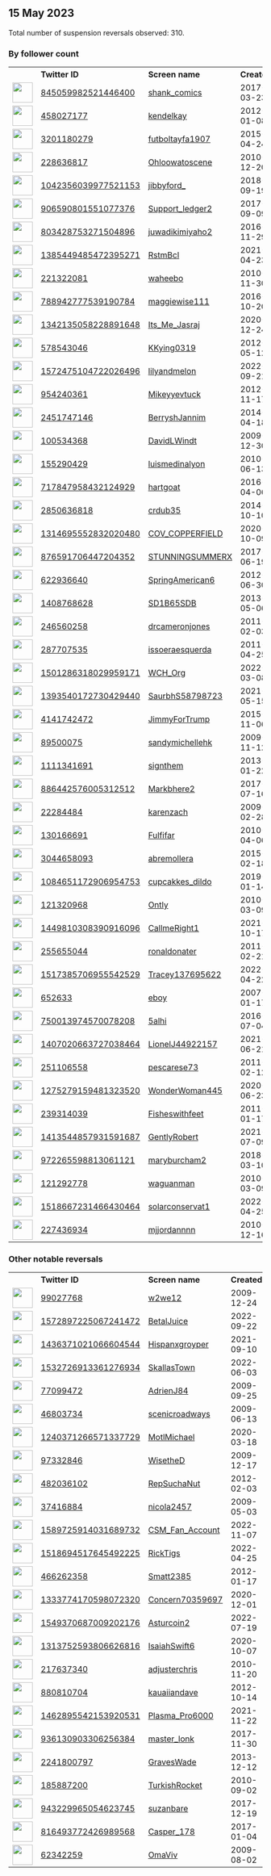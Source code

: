 
## 15 May 2023
Total number of suspension reversals observed: 310.

### By follower count
<table><tr><th></th><th align="left">Twitter ID</th><th align="left">Screen name</th>
<th align="left">Created</th><th align="left">Status</th><th align="left">Suspended</th><th align="left">Followers</th>
<tr><td><a href="https://pbs.twimg.com/profile_images/1342934151654232067/UNtn1x1s_normal.jpg"><img src="https://pbs.twimg.com/profile_images/1342934151654232067/UNtn1x1s_normal.jpg" width="40px" height="40px" align="center"/></a></td><td><a href="https://twitter.com/intent/user?user_id=845059982521446400">845059982521446400</a></td><td><a href="https://twitter.com/shank_comics">shank_comics</a></td><td>2017-03-23</td><td align="center"></td><td></td><td>272462</td></tr>
<tr><td><a href="https://pbs.twimg.com/profile_images/1418203776742092808/ZTva4WF4_normal.jpg"><img src="https://pbs.twimg.com/profile_images/1418203776742092808/ZTva4WF4_normal.jpg" width="40px" height="40px" align="center"/></a></td><td><a href="https://twitter.com/intent/user?user_id=458027177">458027177</a></td><td><a href="https://twitter.com/kendelkay">kendelkay</a></td><td>2012-01-08</td><td align="center"></td><td>2023-04-03</td><td>246587</td></tr>
<tr><td><a href="https://pbs.twimg.com/profile_images/1640495132788023298/TXuujCmA_normal.jpg"><img src="https://pbs.twimg.com/profile_images/1640495132788023298/TXuujCmA_normal.jpg" width="40px" height="40px" align="center"/></a></td><td><a href="https://twitter.com/intent/user?user_id=3201180279">3201180279</a></td><td><a href="https://twitter.com/futboltayfa1907">futboltayfa1907</a></td><td>2015-04-24</td><td align="center"></td><td>2022-08-20</td><td>203085</td></tr>
<tr><td><a href="https://pbs.twimg.com/profile_images/1340075038444273664/uY3pR0va_normal.jpg"><img src="https://pbs.twimg.com/profile_images/1340075038444273664/uY3pR0va_normal.jpg" width="40px" height="40px" align="center"/></a></td><td><a href="https://twitter.com/intent/user?user_id=228636817">228636817</a></td><td><a href="https://twitter.com/Ohloowatoscene">Ohloowatoscene</a></td><td>2010-12-20</td><td align="center"></td><td></td><td>143625</td></tr>
<tr><td><a href="https://pbs.twimg.com/profile_images/1661360097157693440/DEnKR4pq_normal.jpg"><img src="https://pbs.twimg.com/profile_images/1661360097157693440/DEnKR4pq_normal.jpg" width="40px" height="40px" align="center"/></a></td><td><a href="https://twitter.com/intent/user?user_id=1042356039977521153">1042356039977521153</a></td><td><a href="https://twitter.com/jibbyford_">jibbyford_</a></td><td>2018-09-19</td><td align="center"></td><td></td><td>138757</td></tr>
<tr><td><a href="https://pbs.twimg.com/profile_images/1646965821636333590/4oqGQL8B_normal.jpg"><img src="https://pbs.twimg.com/profile_images/1646965821636333590/4oqGQL8B_normal.jpg" width="40px" height="40px" align="center"/></a></td><td><a href="https://twitter.com/intent/user?user_id=906590801551077376">906590801551077376</a></td><td><a href="https://twitter.com/Support_ledger2">Support_ledger2</a></td><td>2017-09-09</td><td align="center"></td><td></td><td>50565</td></tr>
<tr><td><a href="https://pbs.twimg.com/profile_images/1264569707375427584/vHl41Rmm_normal.jpg"><img src="https://pbs.twimg.com/profile_images/1264569707375427584/vHl41Rmm_normal.jpg" width="40px" height="40px" align="center"/></a></td><td><a href="https://twitter.com/intent/user?user_id=803428753271504896">803428753271504896</a></td><td><a href="https://twitter.com/juwadikimiyaho2">juwadikimiyaho2</a></td><td>2016-11-29</td><td align="center"></td><td></td><td>30387</td></tr>
<tr><td><a href="https://pbs.twimg.com/profile_images/1650489392006594562/HwUW2PaT_normal.jpg"><img src="https://pbs.twimg.com/profile_images/1650489392006594562/HwUW2PaT_normal.jpg" width="40px" height="40px" align="center"/></a></td><td><a href="https://twitter.com/intent/user?user_id=1385449485472395271">1385449485472395271</a></td><td><a href="https://twitter.com/RstmBcl">RstmBcl</a></td><td>2021-04-23</td><td align="center"></td><td>2023-01-29</td><td>29141</td></tr>
<tr><td><a href="https://pbs.twimg.com/profile_images/1625109632027951112/6Dje9LT2_normal.jpg"><img src="https://pbs.twimg.com/profile_images/1625109632027951112/6Dje9LT2_normal.jpg" width="40px" height="40px" align="center"/></a></td><td><a href="https://twitter.com/intent/user?user_id=221322081">221322081</a></td><td><a href="https://twitter.com/waheebo">waheebo</a></td><td>2010-11-30</td><td align="center"></td><td>2023-01-19</td><td>25510</td></tr>
<tr><td><a href="https://pbs.twimg.com/profile_images/1346993909688225794/Gy3b9-mC_normal.jpg"><img src="https://pbs.twimg.com/profile_images/1346993909688225794/Gy3b9-mC_normal.jpg" width="40px" height="40px" align="center"/></a></td><td><a href="https://twitter.com/intent/user?user_id=788942777539190784">788942777539190784</a></td><td><a href="https://twitter.com/maggiewise111">maggiewise111</a></td><td>2016-10-20</td><td align="center"></td><td></td><td>18818</td></tr>
<tr><td><a href="https://pbs.twimg.com/profile_images/1668365075965677568/NpYZwUfH_normal.jpg"><img src="https://pbs.twimg.com/profile_images/1668365075965677568/NpYZwUfH_normal.jpg" width="40px" height="40px" align="center"/></a></td><td><a href="https://twitter.com/intent/user?user_id=1342135058228891648">1342135058228891648</a></td><td><a href="https://twitter.com/Its_Me_Jasraj">Its_Me_Jasraj</a></td><td>2020-12-24</td><td align="center"></td><td></td><td>18079</td></tr>
<tr><td><a href="https://pbs.twimg.com/profile_images/1545226600676921344/3BGJG1JZ_normal.jpg"><img src="https://pbs.twimg.com/profile_images/1545226600676921344/3BGJG1JZ_normal.jpg" width="40px" height="40px" align="center"/></a></td><td><a href="https://twitter.com/intent/user?user_id=578543046">578543046</a></td><td><a href="https://twitter.com/KKying0319">KKying0319</a></td><td>2012-05-12</td><td align="center"></td><td>2023-03-22</td><td>16112</td></tr>
<tr><td><a href="https://pbs.twimg.com/profile_images/1657301399540236293/d0_nrUWF_normal.jpg"><img src="https://pbs.twimg.com/profile_images/1657301399540236293/d0_nrUWF_normal.jpg" width="40px" height="40px" align="center"/></a></td><td><a href="https://twitter.com/intent/user?user_id=1572475104722026496">1572475104722026496</a></td><td><a href="https://twitter.com/lilyandmelon">lilyandmelon</a></td><td>2022-09-21</td><td align="center"></td><td>2023-05-12</td><td>11964</td></tr>
<tr><td><a href="https://pbs.twimg.com/profile_images/2861939236/976b0036573f5e9e342a9fc0460eb318_normal.jpeg"><img src="https://pbs.twimg.com/profile_images/2861939236/976b0036573f5e9e342a9fc0460eb318_normal.jpeg" width="40px" height="40px" align="center"/></a></td><td><a href="https://twitter.com/intent/user?user_id=954240361">954240361</a></td><td><a href="https://twitter.com/Mikeyyevtuck">Mikeyyevtuck</a></td><td>2012-11-17</td><td align="center"></td><td></td><td>10795</td></tr>
<tr><td><a href="https://pbs.twimg.com/profile_images/1640271545447710720/Yp1s211t_normal.jpg"><img src="https://pbs.twimg.com/profile_images/1640271545447710720/Yp1s211t_normal.jpg" width="40px" height="40px" align="center"/></a></td><td><a href="https://twitter.com/intent/user?user_id=2451747146">2451747146</a></td><td><a href="https://twitter.com/BerryshJannim">BerryshJannim</a></td><td>2014-04-18</td><td align="center"></td><td>2023-01-12</td><td>9326</td></tr>
<tr><td><a href="https://pbs.twimg.com/profile_images/1459598224721952768/aR0Oeu9a_normal.jpg"><img src="https://pbs.twimg.com/profile_images/1459598224721952768/aR0Oeu9a_normal.jpg" width="40px" height="40px" align="center"/></a></td><td><a href="https://twitter.com/intent/user?user_id=100534368">100534368</a></td><td><a href="https://twitter.com/DavidLWindt">DavidLWindt</a></td><td>2009-12-30</td><td align="center"></td><td>2022-07-22</td><td>9110</td></tr>
<tr><td><a href="https://pbs.twimg.com/profile_images/1376659046355337219/GNCBwXWj_normal.jpg"><img src="https://pbs.twimg.com/profile_images/1376659046355337219/GNCBwXWj_normal.jpg" width="40px" height="40px" align="center"/></a></td><td><a href="https://twitter.com/intent/user?user_id=155290429">155290429</a></td><td><a href="https://twitter.com/luismedinalyon">luismedinalyon</a></td><td>2010-06-13</td><td align="center"></td><td>2022-07-28</td><td>8487</td></tr>
<tr><td><a href="https://pbs.twimg.com/profile_images/1555297970974867456/3QQ5HfAB_normal.jpg"><img src="https://pbs.twimg.com/profile_images/1555297970974867456/3QQ5HfAB_normal.jpg" width="40px" height="40px" align="center"/></a></td><td><a href="https://twitter.com/intent/user?user_id=717847958432124929">717847958432124929</a></td><td><a href="https://twitter.com/hartgoat">hartgoat</a></td><td>2016-04-06</td><td align="center"></td><td>2023-05-04</td><td>8430</td></tr>
<tr><td><a href="https://pbs.twimg.com/profile_images/1659961159582089217/0SeXfRSe_normal.jpg"><img src="https://pbs.twimg.com/profile_images/1659961159582089217/0SeXfRSe_normal.jpg" width="40px" height="40px" align="center"/></a></td><td><a href="https://twitter.com/intent/user?user_id=2850636818">2850636818</a></td><td><a href="https://twitter.com/crdub35">crdub35</a></td><td>2014-10-10</td><td align="center"></td><td></td><td>8402</td></tr>
<tr><td><a href="https://pbs.twimg.com/profile_images/1552514344063229957/EGh2n_2c_normal.jpg"><img src="https://pbs.twimg.com/profile_images/1552514344063229957/EGh2n_2c_normal.jpg" width="40px" height="40px" align="center"/></a></td><td><a href="https://twitter.com/intent/user?user_id=1314695552832020480">1314695552832020480</a></td><td><a href="https://twitter.com/COV_COPPERFIELD">COV_COPPERFIELD</a></td><td>2020-10-09</td><td align="center"></td><td>2022-07-31</td><td>7862</td></tr>
<tr><td><a href="https://pbs.twimg.com/profile_images/1297934987178672129/7gZswZtF_normal.jpg"><img src="https://pbs.twimg.com/profile_images/1297934987178672129/7gZswZtF_normal.jpg" width="40px" height="40px" align="center"/></a></td><td><a href="https://twitter.com/intent/user?user_id=876591706447204352">876591706447204352</a></td><td><a href="https://twitter.com/STUNNINGSUMMERX">STUNNINGSUMMERX</a></td><td>2017-06-19</td><td align="center"></td><td></td><td>7764</td></tr>
<tr><td><a href="https://pbs.twimg.com/profile_images/1060371151241797632/aJBrAJCw_normal.jpg"><img src="https://pbs.twimg.com/profile_images/1060371151241797632/aJBrAJCw_normal.jpg" width="40px" height="40px" align="center"/></a></td><td><a href="https://twitter.com/intent/user?user_id=622936640">622936640</a></td><td><a href="https://twitter.com/SpringAmerican6">SpringAmerican6</a></td><td>2012-06-30</td><td align="center"></td><td></td><td>6807</td></tr>
<tr><td><a href="https://pbs.twimg.com/profile_images/1626261464830074880/5VIZ0yRv_normal.jpg"><img src="https://pbs.twimg.com/profile_images/1626261464830074880/5VIZ0yRv_normal.jpg" width="40px" height="40px" align="center"/></a></td><td><a href="https://twitter.com/intent/user?user_id=1408768628">1408768628</a></td><td><a href="https://twitter.com/SD1B65SDB">SD1B65SDB</a></td><td>2013-05-06</td><td align="center"></td><td>2023-01-19</td><td>6766</td></tr>
<tr><td><a href="https://pbs.twimg.com/profile_images/830900931533238273/t5mBwD7i_normal.jpg"><img src="https://pbs.twimg.com/profile_images/830900931533238273/t5mBwD7i_normal.jpg" width="40px" height="40px" align="center"/></a></td><td><a href="https://twitter.com/intent/user?user_id=246560258">246560258</a></td><td><a href="https://twitter.com/drcameronjones">drcameronjones</a></td><td>2011-02-03</td><td align="center"></td><td>2022-08-17</td><td>6094</td></tr>
<tr><td><a href="https://pbs.twimg.com/profile_images/1215845755799384065/Cs3TH5hD_normal.jpg"><img src="https://pbs.twimg.com/profile_images/1215845755799384065/Cs3TH5hD_normal.jpg" width="40px" height="40px" align="center"/></a></td><td><a href="https://twitter.com/intent/user?user_id=287707535">287707535</a></td><td><a href="https://twitter.com/issoeraesquerda">issoeraesquerda</a></td><td>2011-04-25</td><td align="center"></td><td></td><td>5693</td></tr>
<tr><td><a href="https://pbs.twimg.com/profile_images/1506151990459449348/QWmRwYAm_normal.jpg"><img src="https://pbs.twimg.com/profile_images/1506151990459449348/QWmRwYAm_normal.jpg" width="40px" height="40px" align="center"/></a></td><td><a href="https://twitter.com/intent/user?user_id=1501286318029959171">1501286318029959171</a></td><td><a href="https://twitter.com/WCH_Org">WCH_Org</a></td><td>2022-03-08</td><td align="center"></td><td>2022-07-26</td><td>5561</td></tr>
<tr><td><a href="https://pbs.twimg.com/profile_images/1426139290363305988/QNF3AHmy_normal.jpg"><img src="https://pbs.twimg.com/profile_images/1426139290363305988/QNF3AHmy_normal.jpg" width="40px" height="40px" align="center"/></a></td><td><a href="https://twitter.com/intent/user?user_id=1393540172730429440">1393540172730429440</a></td><td><a href="https://twitter.com/SaurbhS58798723">SaurbhS58798723</a></td><td>2021-05-15</td><td align="center"></td><td></td><td>5384</td></tr>
<tr><td><a href="https://pbs.twimg.com/profile_images/1665937876335591424/ac7lndcU_normal.jpg"><img src="https://pbs.twimg.com/profile_images/1665937876335591424/ac7lndcU_normal.jpg" width="40px" height="40px" align="center"/></a></td><td><a href="https://twitter.com/intent/user?user_id=4141742472">4141742472</a></td><td><a href="https://twitter.com/JimmyForTrump">JimmyForTrump</a></td><td>2015-11-06</td><td align="center"></td><td></td><td>4513</td></tr>
<tr><td><a href="https://pbs.twimg.com/profile_images/1653191436580409344/69kkXnpm_normal.jpg"><img src="https://pbs.twimg.com/profile_images/1653191436580409344/69kkXnpm_normal.jpg" width="40px" height="40px" align="center"/></a></td><td><a href="https://twitter.com/intent/user?user_id=89500075">89500075</a></td><td><a href="https://twitter.com/sandymichellehk">sandymichellehk</a></td><td>2009-11-12</td><td align="center"></td><td></td><td>3769</td></tr>
<tr><td><a href="https://pbs.twimg.com/profile_images/1537542218919051266/bAlcFhKr_normal.jpg"><img src="https://pbs.twimg.com/profile_images/1537542218919051266/bAlcFhKr_normal.jpg" width="40px" height="40px" align="center"/></a></td><td><a href="https://twitter.com/intent/user?user_id=1111341691">1111341691</a></td><td><a href="https://twitter.com/signthem">signthem</a></td><td>2013-01-22</td><td align="center"></td><td>2023-02-02</td><td>3546</td></tr>
<tr><td><a href="https://pbs.twimg.com/profile_images/918714585372246016/jna_GS-I_normal.jpg"><img src="https://pbs.twimg.com/profile_images/918714585372246016/jna_GS-I_normal.jpg" width="40px" height="40px" align="center"/></a></td><td><a href="https://twitter.com/intent/user?user_id=886442576005312512">886442576005312512</a></td><td><a href="https://twitter.com/Markbhere2">Markbhere2</a></td><td>2017-07-16</td><td align="center"></td><td></td><td>3428</td></tr>
<tr><td><a href="https://pbs.twimg.com/profile_images/1379808868943937538/Qu00Syli_normal.jpg"><img src="https://pbs.twimg.com/profile_images/1379808868943937538/Qu00Syli_normal.jpg" width="40px" height="40px" align="center"/></a></td><td><a href="https://twitter.com/intent/user?user_id=22284484">22284484</a></td><td><a href="https://twitter.com/karenzach">karenzach</a></td><td>2009-02-28</td><td align="center"></td><td></td><td>3137</td></tr>
<tr><td><a href="https://pbs.twimg.com/profile_images/997494808875708418/k363kDzp_normal.jpg"><img src="https://pbs.twimg.com/profile_images/997494808875708418/k363kDzp_normal.jpg" width="40px" height="40px" align="center"/></a></td><td><a href="https://twitter.com/intent/user?user_id=130166691">130166691</a></td><td><a href="https://twitter.com/Fulfifar">Fulfifar</a></td><td>2010-04-06</td><td align="center"></td><td>2023-03-27</td><td>3099</td></tr>
<tr><td><a href="https://pbs.twimg.com/profile_images/1414284820872671232/VK5g-GIo_normal.jpg"><img src="https://pbs.twimg.com/profile_images/1414284820872671232/VK5g-GIo_normal.jpg" width="40px" height="40px" align="center"/></a></td><td><a href="https://twitter.com/intent/user?user_id=3044658093">3044658093</a></td><td><a href="https://twitter.com/abremollera">abremollera</a></td><td>2015-02-18</td><td align="center"></td><td>2022-09-23</td><td>2849</td></tr>
<tr><td><a href="https://pbs.twimg.com/profile_images/1669336022482833412/ot77xZhk_normal.jpg"><img src="https://pbs.twimg.com/profile_images/1669336022482833412/ot77xZhk_normal.jpg" width="40px" height="40px" align="center"/></a></td><td><a href="https://twitter.com/intent/user?user_id=1084651172906954753">1084651172906954753</a></td><td><a href="https://twitter.com/cupcakkes_dildo">cupcakkes_dildo</a></td><td>2019-01-14</td><td align="center"></td><td></td><td>2743</td></tr>
<tr><td><a href="https://pbs.twimg.com/profile_images/1657964450681331713/HBJcl_Yz_normal.jpg"><img src="https://pbs.twimg.com/profile_images/1657964450681331713/HBJcl_Yz_normal.jpg" width="40px" height="40px" align="center"/></a></td><td><a href="https://twitter.com/intent/user?user_id=121320968">121320968</a></td><td><a href="https://twitter.com/Ontly">Ontly</a></td><td>2010-03-09</td><td align="center"></td><td></td><td>2524</td></tr>
<tr><td><a href="https://pbs.twimg.com/profile_images/1643949511239139329/9UBmiW5b_normal.jpg"><img src="https://pbs.twimg.com/profile_images/1643949511239139329/9UBmiW5b_normal.jpg" width="40px" height="40px" align="center"/></a></td><td><a href="https://twitter.com/intent/user?user_id=1449810308390916096">1449810308390916096</a></td><td><a href="https://twitter.com/CallmeRight1">CallmeRight1</a></td><td>2021-10-17</td><td align="center"></td><td>2023-05-03</td><td>2383</td></tr>
<tr><td><a href="https://pbs.twimg.com/profile_images/1540101573057155084/qXRhds8P_normal.png"><img src="https://pbs.twimg.com/profile_images/1540101573057155084/qXRhds8P_normal.png" width="40px" height="40px" align="center"/></a></td><td><a href="https://twitter.com/intent/user?user_id=255655044">255655044</a></td><td><a href="https://twitter.com/ronaldonater">ronaldonater</a></td><td>2011-02-21</td><td align="center"></td><td>2022-07-15</td><td>2268</td></tr>
<tr><td><a href="https://pbs.twimg.com/profile_images/1581042874820558848/RPGEKdgX_normal.jpg"><img src="https://pbs.twimg.com/profile_images/1581042874820558848/RPGEKdgX_normal.jpg" width="40px" height="40px" align="center"/></a></td><td><a href="https://twitter.com/intent/user?user_id=1517385706955542529">1517385706955542529</a></td><td><a href="https://twitter.com/Tracey137695622">Tracey137695622</a></td><td>2022-04-22</td><td align="center"></td><td>2023-05-02</td><td>2237</td></tr>
<tr><td><a href="https://pbs.twimg.com/profile_images/1656149813774237697/XSEXEFVo_normal.jpg"><img src="https://pbs.twimg.com/profile_images/1656149813774237697/XSEXEFVo_normal.jpg" width="40px" height="40px" align="center"/></a></td><td><a href="https://twitter.com/intent/user?user_id=652633">652633</a></td><td><a href="https://twitter.com/eboy">eboy</a></td><td>2007-01-17</td><td align="center"></td><td></td><td>2198</td></tr>
<tr><td><a href="https://pbs.twimg.com/profile_images/875658522779803650/m45i29DK_normal.jpg"><img src="https://pbs.twimg.com/profile_images/875658522779803650/m45i29DK_normal.jpg" width="40px" height="40px" align="center"/></a></td><td><a href="https://twitter.com/intent/user?user_id=750013974570078208">750013974570078208</a></td><td><a href="https://twitter.com/5alhi">5alhi</a></td><td>2016-07-04</td><td align="center"></td><td>2022-08-02</td><td>2143</td></tr>
<tr><td><a href="https://pbs.twimg.com/profile_images/1659950750552977409/eGABXS9L_normal.jpg"><img src="https://pbs.twimg.com/profile_images/1659950750552977409/eGABXS9L_normal.jpg" width="40px" height="40px" align="center"/></a></td><td><a href="https://twitter.com/intent/user?user_id=1407020663727038464">1407020663727038464</a></td><td><a href="https://twitter.com/LionelJ44922157">LionelJ44922157</a></td><td>2021-06-21</td><td align="center"></td><td>2023-01-20</td><td>2130</td></tr>
<tr><td><a href="https://pbs.twimg.com/profile_images/1513533070565163019/zwFl8hRM_normal.jpg"><img src="https://pbs.twimg.com/profile_images/1513533070565163019/zwFl8hRM_normal.jpg" width="40px" height="40px" align="center"/></a></td><td><a href="https://twitter.com/intent/user?user_id=251106558">251106558</a></td><td><a href="https://twitter.com/pescarese73">pescarese73</a></td><td>2011-02-12</td><td align="center"></td><td>2022-07-04</td><td>2051</td></tr>
<tr><td><a href="https://pbs.twimg.com/profile_images/1275618282893127680/cazx_n2Z_normal.jpg"><img src="https://pbs.twimg.com/profile_images/1275618282893127680/cazx_n2Z_normal.jpg" width="40px" height="40px" align="center"/></a></td><td><a href="https://twitter.com/intent/user?user_id=1275279159481323520">1275279159481323520</a></td><td><a href="https://twitter.com/WonderWoman445">WonderWoman445</a></td><td>2020-06-23</td><td align="center"></td><td></td><td>2049</td></tr>
<tr><td><a href="https://pbs.twimg.com/profile_images/849326591616458753/gOHGk9Kd_normal.jpg"><img src="https://pbs.twimg.com/profile_images/849326591616458753/gOHGk9Kd_normal.jpg" width="40px" height="40px" align="center"/></a></td><td><a href="https://twitter.com/intent/user?user_id=239314039">239314039</a></td><td><a href="https://twitter.com/Fisheswithfeet">Fisheswithfeet</a></td><td>2011-01-17</td><td align="center"></td><td></td><td>1915</td></tr>
<tr><td><a href="https://pbs.twimg.com/profile_images/1413546802792615942/zXAxHYqg_normal.jpg"><img src="https://pbs.twimg.com/profile_images/1413546802792615942/zXAxHYqg_normal.jpg" width="40px" height="40px" align="center"/></a></td><td><a href="https://twitter.com/intent/user?user_id=1413544857931591687">1413544857931591687</a></td><td><a href="https://twitter.com/GentlyRobert">GentlyRobert</a></td><td>2021-07-09</td><td align="center"></td><td>2022-12-20</td><td>1787</td></tr>
<tr><td><a href="https://pbs.twimg.com/profile_images/1059161447744233472/naidU7pZ_normal.jpg"><img src="https://pbs.twimg.com/profile_images/1059161447744233472/naidU7pZ_normal.jpg" width="40px" height="40px" align="center"/></a></td><td><a href="https://twitter.com/intent/user?user_id=972265598813061121">972265598813061121</a></td><td><a href="https://twitter.com/maryburcham2">maryburcham2</a></td><td>2018-03-10</td><td align="center"></td><td></td><td>1774</td></tr>
<tr><td><a href="https://pbs.twimg.com/profile_images/1667322956559577095/SPfKqC0T_normal.jpg"><img src="https://pbs.twimg.com/profile_images/1667322956559577095/SPfKqC0T_normal.jpg" width="40px" height="40px" align="center"/></a></td><td><a href="https://twitter.com/intent/user?user_id=121292778">121292778</a></td><td><a href="https://twitter.com/waguanman">waguanman</a></td><td>2010-03-09</td><td align="center"></td><td>2023-02-05</td><td>1704</td></tr>
<tr><td><a href="https://abs.twimg.com/sticky/default_profile_images/default_profile_normal.png"><img src="https://abs.twimg.com/sticky/default_profile_images/default_profile_normal.png" width="40px" height="40px" align="center"/></a></td><td><a href="https://twitter.com/intent/user?user_id=1518667231466430464">1518667231466430464</a></td><td><a href="https://twitter.com/solarconservat1">solarconservat1</a></td><td>2022-04-25</td><td align="center">🚫</td><td>2023-03-27</td><td>1672</td></tr>
<tr><td><a href="https://pbs.twimg.com/profile_images/1557912578231353348/2yGlOk1v_normal.jpg"><img src="https://pbs.twimg.com/profile_images/1557912578231353348/2yGlOk1v_normal.jpg" width="40px" height="40px" align="center"/></a></td><td><a href="https://twitter.com/intent/user?user_id=227436934">227436934</a></td><td><a href="https://twitter.com/mjjordannnn">mjjordannnn</a></td><td>2010-12-16</td><td align="center"></td><td>2023-04-21</td><td>1607</td></tr>
</table>

### Other notable reversals
<table><tr><th></th><th align="left">Twitter ID</th><th align="left">Screen name</th>
<th align="left">Created</th><th align="left">Status</th><th align="left">Suspended</th><th align="left">Followers</th>
<tr><td><a href="https://abs.twimg.com/sticky/default_profile_images/default_profile_normal.png"><img src="https://abs.twimg.com/sticky/default_profile_images/default_profile_normal.png" width="40px" height="40px" align="center"/></a></td><td><a href="https://twitter.com/intent/user?user_id=99027768">99027768</a></td><td><a href="https://twitter.com/w2we12">w2we12</a></td><td>2009-12-24</td><td align="center"></td><td>2023-05-02</td><td>1</td></tr>
<tr><td><a href="https://pbs.twimg.com/profile_images/1624717240036921344/KvvqfhXJ_normal.jpg"><img src="https://pbs.twimg.com/profile_images/1624717240036921344/KvvqfhXJ_normal.jpg" width="40px" height="40px" align="center"/></a></td><td><a href="https://twitter.com/intent/user?user_id=1572897225067241472">1572897225067241472</a></td><td><a href="https://twitter.com/BetalJuice">BetalJuice</a></td><td>2022-09-22</td><td align="center"></td><td>2023-02-28</td><td>174</td></tr>
<tr><td><a href="https://pbs.twimg.com/profile_images/1669212518743670784/Ho5s06vM_normal.jpg"><img src="https://pbs.twimg.com/profile_images/1669212518743670784/Ho5s06vM_normal.jpg" width="40px" height="40px" align="center"/></a></td><td><a href="https://twitter.com/intent/user?user_id=1436371021066604544">1436371021066604544</a></td><td><a href="https://twitter.com/Hispanxgroyper">Hispanxgroyper</a></td><td>2021-09-10</td><td align="center"></td><td>2023-05-03</td><td>1233</td></tr>
<tr><td><a href="https://pbs.twimg.com/profile_images/1532737239435792385/QPtVSQbA_normal.jpg"><img src="https://pbs.twimg.com/profile_images/1532737239435792385/QPtVSQbA_normal.jpg" width="40px" height="40px" align="center"/></a></td><td><a href="https://twitter.com/intent/user?user_id=1532726913361276934">1532726913361276934</a></td><td><a href="https://twitter.com/SkallasTown">SkallasTown</a></td><td>2022-06-03</td><td align="center"></td><td>2022-10-17</td><td>1140</td></tr>
<tr><td><a href="https://pbs.twimg.com/profile_images/1521342433560346624/2vsjySY1_normal.jpg"><img src="https://pbs.twimg.com/profile_images/1521342433560346624/2vsjySY1_normal.jpg" width="40px" height="40px" align="center"/></a></td><td><a href="https://twitter.com/intent/user?user_id=77099472">77099472</a></td><td><a href="https://twitter.com/AdrienJ84">AdrienJ84</a></td><td>2009-09-25</td><td align="center"></td><td>2022-12-14</td><td>20</td></tr>
<tr><td><a href="https://abs.twimg.com/sticky/default_profile_images/default_profile_normal.png"><img src="https://abs.twimg.com/sticky/default_profile_images/default_profile_normal.png" width="40px" height="40px" align="center"/></a></td><td><a href="https://twitter.com/intent/user?user_id=46803734">46803734</a></td><td><a href="https://twitter.com/scenicroadways">scenicroadways</a></td><td>2009-06-13</td><td align="center"></td><td>2023-03-24</td><td>3</td></tr>
<tr><td><a href="https://pbs.twimg.com/profile_images/1658590131001999360/y_4wyx1h_normal.jpg"><img src="https://pbs.twimg.com/profile_images/1658590131001999360/y_4wyx1h_normal.jpg" width="40px" height="40px" align="center"/></a></td><td><a href="https://twitter.com/intent/user?user_id=1240371266571337729">1240371266571337729</a></td><td><a href="https://twitter.com/MotlMichael">MotlMichael</a></td><td>2020-03-18</td><td align="center"></td><td>2022-11-29</td><td>43</td></tr>
<tr><td><a href="https://pbs.twimg.com/profile_images/1657337594961616896/gbxenXhL_normal.jpg"><img src="https://pbs.twimg.com/profile_images/1657337594961616896/gbxenXhL_normal.jpg" width="40px" height="40px" align="center"/></a></td><td><a href="https://twitter.com/intent/user?user_id=97332846">97332846</a></td><td><a href="https://twitter.com/WisetheD">WisetheD</a></td><td>2009-12-17</td><td align="center"></td><td>2022-12-10</td><td>316</td></tr>
<tr><td><a href="https://pbs.twimg.com/profile_images/1659145340333838336/_JH6DzVy_normal.jpg"><img src="https://pbs.twimg.com/profile_images/1659145340333838336/_JH6DzVy_normal.jpg" width="40px" height="40px" align="center"/></a></td><td><a href="https://twitter.com/intent/user?user_id=482036102">482036102</a></td><td><a href="https://twitter.com/RepSuchaNut">RepSuchaNut</a></td><td>2012-02-03</td><td align="center">🚫</td><td>2022-12-12</td><td>302</td></tr>
<tr><td><a href="https://pbs.twimg.com/profile_images/1341844604275056640/4fd4vyyC_normal.jpg"><img src="https://pbs.twimg.com/profile_images/1341844604275056640/4fd4vyyC_normal.jpg" width="40px" height="40px" align="center"/></a></td><td><a href="https://twitter.com/intent/user?user_id=37416884">37416884</a></td><td><a href="https://twitter.com/nicola2457">nicola2457</a></td><td>2009-05-03</td><td align="center"></td><td>2023-04-26</td><td>41</td></tr>
<tr><td><a href="https://pbs.twimg.com/profile_images/1669395112646803469/SHuvkGXF_normal.jpg"><img src="https://pbs.twimg.com/profile_images/1669395112646803469/SHuvkGXF_normal.jpg" width="40px" height="40px" align="center"/></a></td><td><a href="https://twitter.com/intent/user?user_id=1589725914031689732">1589725914031689732</a></td><td><a href="https://twitter.com/CSM_Fan_Account">CSM_Fan_Account</a></td><td>2022-11-07</td><td align="center"></td><td>2023-05-02</td><td>80</td></tr>
<tr><td><a href="https://pbs.twimg.com/profile_images/1611761571922944002/dr_c-m4D_normal.jpg"><img src="https://pbs.twimg.com/profile_images/1611761571922944002/dr_c-m4D_normal.jpg" width="40px" height="40px" align="center"/></a></td><td><a href="https://twitter.com/intent/user?user_id=1518694517645492225">1518694517645492225</a></td><td><a href="https://twitter.com/RickTigs">RickTigs</a></td><td>2022-04-25</td><td align="center"></td><td>2023-04-28</td><td>289</td></tr>
<tr><td><a href="https://pbs.twimg.com/profile_images/1657859634223349762/6Vl7aqoG_normal.jpg"><img src="https://pbs.twimg.com/profile_images/1657859634223349762/6Vl7aqoG_normal.jpg" width="40px" height="40px" align="center"/></a></td><td><a href="https://twitter.com/intent/user?user_id=466262358">466262358</a></td><td><a href="https://twitter.com/Smatt2385">Smatt2385</a></td><td>2012-01-17</td><td align="center"></td><td>2023-04-02</td><td>38</td></tr>
<tr><td><a href="https://pbs.twimg.com/profile_images/1492087178612125698/TL-p6OHi_normal.jpg"><img src="https://pbs.twimg.com/profile_images/1492087178612125698/TL-p6OHi_normal.jpg" width="40px" height="40px" align="center"/></a></td><td><a href="https://twitter.com/intent/user?user_id=1333774170598072320">1333774170598072320</a></td><td><a href="https://twitter.com/Concern70359697">Concern70359697</a></td><td>2020-12-01</td><td align="center"></td><td>2022-10-12</td><td>637</td></tr>
<tr><td><a href="https://pbs.twimg.com/profile_images/1549385772075188225/_6wrt0zl_normal.jpg"><img src="https://pbs.twimg.com/profile_images/1549385772075188225/_6wrt0zl_normal.jpg" width="40px" height="40px" align="center"/></a></td><td><a href="https://twitter.com/intent/user?user_id=1549370687009202176">1549370687009202176</a></td><td><a href="https://twitter.com/Asturcoin2">Asturcoin2</a></td><td>2022-07-19</td><td align="center"></td><td>2023-03-17</td><td>865</td></tr>
<tr><td><a href="https://pbs.twimg.com/profile_images/1482823081274052608/YdAx7QL1_normal.jpg"><img src="https://pbs.twimg.com/profile_images/1482823081274052608/YdAx7QL1_normal.jpg" width="40px" height="40px" align="center"/></a></td><td><a href="https://twitter.com/intent/user?user_id=1313752593806626816">1313752593806626816</a></td><td><a href="https://twitter.com/IsaiahSwift6">IsaiahSwift6</a></td><td>2020-10-07</td><td align="center"></td><td>2023-01-26</td><td>178</td></tr>
<tr><td><a href="https://pbs.twimg.com/profile_images/1634594778003439617/n2QIejIn_normal.jpg"><img src="https://pbs.twimg.com/profile_images/1634594778003439617/n2QIejIn_normal.jpg" width="40px" height="40px" align="center"/></a></td><td><a href="https://twitter.com/intent/user?user_id=217637340">217637340</a></td><td><a href="https://twitter.com/adjusterchris">adjusterchris</a></td><td>2010-11-20</td><td align="center"></td><td>2023-03-13</td><td>7</td></tr>
<tr><td><a href="https://pbs.twimg.com/profile_images/378800000305934311/4664e45b110f9df56cc2e89f27bc7c88_normal.jpeg"><img src="https://pbs.twimg.com/profile_images/378800000305934311/4664e45b110f9df56cc2e89f27bc7c88_normal.jpeg" width="40px" height="40px" align="center"/></a></td><td><a href="https://twitter.com/intent/user?user_id=880810704">880810704</a></td><td><a href="https://twitter.com/kauaiiandave">kauaiiandave</a></td><td>2012-10-14</td><td align="center"></td><td>2022-10-29</td><td>1476</td></tr>
<tr><td><a href="https://pbs.twimg.com/profile_images/1658296747830005760/ju_95E3L_normal.jpg"><img src="https://pbs.twimg.com/profile_images/1658296747830005760/ju_95E3L_normal.jpg" width="40px" height="40px" align="center"/></a></td><td><a href="https://twitter.com/intent/user?user_id=1462895542153920531">1462895542153920531</a></td><td><a href="https://twitter.com/Plasma_Pro6000">Plasma_Pro6000</a></td><td>2021-11-22</td><td align="center"></td><td>2022-05-25</td><td>19</td></tr>
<tr><td><a href="https://pbs.twimg.com/profile_images/1364097620533256195/wlZWb4q7_normal.jpg"><img src="https://pbs.twimg.com/profile_images/1364097620533256195/wlZWb4q7_normal.jpg" width="40px" height="40px" align="center"/></a></td><td><a href="https://twitter.com/intent/user?user_id=936130903306256384">936130903306256384</a></td><td><a href="https://twitter.com/master_lonk">master_lonk</a></td><td>2017-11-30</td><td align="center"></td><td>2022-10-31</td><td>12</td></tr>
<tr><td><a href="https://pbs.twimg.com/profile_images/634158562596392961/hPdUH2Jr_normal.jpg"><img src="https://pbs.twimg.com/profile_images/634158562596392961/hPdUH2Jr_normal.jpg" width="40px" height="40px" align="center"/></a></td><td><a href="https://twitter.com/intent/user?user_id=2241800797">2241800797</a></td><td><a href="https://twitter.com/GravesWade">GravesWade</a></td><td>2013-12-12</td><td align="center"></td><td>2023-01-16</td><td>105</td></tr>
<tr><td><a href="https://pbs.twimg.com/profile_images/1555340899974094849/zJaP_G0l_normal.jpg"><img src="https://pbs.twimg.com/profile_images/1555340899974094849/zJaP_G0l_normal.jpg" width="40px" height="40px" align="center"/></a></td><td><a href="https://twitter.com/intent/user?user_id=185887200">185887200</a></td><td><a href="https://twitter.com/TurkishRocket">TurkishRocket</a></td><td>2010-09-02</td><td align="center"></td><td>2023-01-10</td><td>560</td></tr>
<tr><td><a href="https://pbs.twimg.com/profile_images/1649927652634148864/jnhhBdlJ_normal.jpg"><img src="https://pbs.twimg.com/profile_images/1649927652634148864/jnhhBdlJ_normal.jpg" width="40px" height="40px" align="center"/></a></td><td><a href="https://twitter.com/intent/user?user_id=943229965054623745">943229965054623745</a></td><td><a href="https://twitter.com/suzanbare">suzanbare</a></td><td>2017-12-19</td><td align="center"></td><td>2023-05-04</td><td>1</td></tr>
<tr><td><a href="https://pbs.twimg.com/profile_images/1227334642967220231/dYYQk4f8_normal.jpg"><img src="https://pbs.twimg.com/profile_images/1227334642967220231/dYYQk4f8_normal.jpg" width="40px" height="40px" align="center"/></a></td><td><a href="https://twitter.com/intent/user?user_id=816493772426989568">816493772426989568</a></td><td><a href="https://twitter.com/Casper_178">Casper_178</a></td><td>2017-01-04</td><td align="center">🔒</td><td>2023-05-11</td><td>7</td></tr>
<tr><td><a href="https://pbs.twimg.com/profile_images/444643390664105984/Kxi_ClOG_normal.jpeg"><img src="https://pbs.twimg.com/profile_images/444643390664105984/Kxi_ClOG_normal.jpeg" width="40px" height="40px" align="center"/></a></td><td><a href="https://twitter.com/intent/user?user_id=62342259">62342259</a></td><td><a href="https://twitter.com/OmaViv">OmaViv</a></td><td>2009-08-02</td><td align="center">🔒</td><td>2023-02-27</td><td>25</td></tr>
</table>
